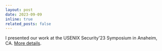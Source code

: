 ```yaml
---
layout: post
date: 2023-09-09
inline: true
related_posts: false
---
```


I presented our work at the USENIX Security'23 Symposium in Anaheim, CA. [More details](https://www.usenix.org/conference/usenixsecurity23/presentation/kim-yoonsang).